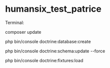 # humansix_test_patrice
Terminal:

composer update

php bin/console doctrine:database:create

php bin/console doctrine:schema:update --force

php bin/console doctrine:fixtures:load
